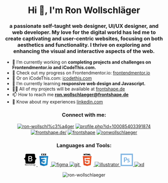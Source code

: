 <h1 align="center">Hi 👋, I'm Ron Wollschläger</h1>
<h3 align="center">a passionate self-taught web designer, UI/UX designer, and web developer. My love for the digital world has led me to create captivating and user-centric websites, focusing on both aesthetics and functionality. I thrive on exploring and enhancing the visual and interactive aspects of the web.</h3>

- 🔭 I’m currently working on **completing projects and challenges on Frontendmentor.io and iCodeThis.com.**
- 👯 Check out my progress on Frontendmentor.io: [frontendmentor.io](https://www.frontendmentor.io/profile/ron-wollschlaeger)
- 🤝 Or on iCodeThis.com: [icodethis.com](https://icodethis.com/RonW)
- 🌱 I’m currently learning **responsive web design and Javascript.**
- 👨‍💻 All of my projects will be available at [frontshape.de](https://www.frontshape.de/)
- 📫 How to reach me **ron.wollschlaeger@frontshape.de**
- 📄 Know about my experiences [linkedin.com](https://www.linkedin.com/in/ron-wollschl%C3%A4ger/)

<h3 align="center">Connect with me:</h3>
<p align="center">
<a href="https://linkedin.com/in/ron-wollschl%c3%a4ger" target="blank"><img align="center" src="https://raw.githubusercontent.com/rahuldkjain/github-profile-readme-generator/master/src/images/icons/Social/linked-in-alt.svg" alt="ron-wollschl%c3%a4ger" height="30" width="40" /></a>
<a href="https://fb.com/profile.php?id=100085403391874" target="blank"><img align="center" src="https://raw.githubusercontent.com/rahuldkjain/github-profile-readme-generator/master/src/images/icons/Social/facebook.svg" alt="profile.php?id=100085403391874" height="30" width="40" /></a>
<a href="https://instagram.com/frontshape.de/" target="blank"><img align="center" src="https://raw.githubusercontent.com/rahuldkjain/github-profile-readme-generator/master/src/images/icons/Social/instagram.svg" alt="frontshape.de/" height="30" width="40" /></a>
<a href="https://dribbble.com/frontshape" target="blank"><img align="center" src="https://raw.githubusercontent.com/rahuldkjain/github-profile-readme-generator/master/src/images/icons/Social/dribbble.svg" alt="frontshape" height="30" width="40" /></a>
<a href="https://www.behance.net/ronwollschlaeger" target="blank"><img align="center" src="https://raw.githubusercontent.com/rahuldkjain/github-profile-readme-generator/master/src/images/icons/Social/behance.svg" alt="ronwollschlaeger" height="30" width="40" /></a>
</p>

<h3 align="center">Languages and Tools:</h3>
<p align="center"> <a href="https://getbootstrap.com" target="_blank" rel="noreferrer"> <img src="https://raw.githubusercontent.com/devicons/devicon/master/icons/bootstrap/bootstrap-plain-wordmark.svg" alt="bootstrap" width="40" height="40"/> </a> <a href="https://www.w3schools.com/css/" target="_blank" rel="noreferrer"> <img src="https://raw.githubusercontent.com/devicons/devicon/master/icons/css3/css3-original-wordmark.svg" alt="css3" width="40" height="40"/> </a> <a href="https://www.figma.com/" target="_blank" rel="noreferrer"> <img src="https://www.vectorlogo.zone/logos/figma/figma-icon.svg" alt="figma" width="40" height="40"/> </a> <a href="https://git-scm.com/" target="_blank" rel="noreferrer"> <img src="https://www.vectorlogo.zone/logos/git-scm/git-scm-icon.svg" alt="git" width="40" height="40"/> </a> <a href="https://www.w3.org/html/" target="_blank" rel="noreferrer"> <img src="https://raw.githubusercontent.com/devicons/devicon/master/icons/html5/html5-original-wordmark.svg" alt="html5" width="40" height="40"/> </a> <a href="https://www.adobe.com/in/products/illustrator.html" target="_blank" rel="noreferrer"> <img src="https://www.vectorlogo.zone/logos/adobe_illustrator/adobe_illustrator-icon.svg" alt="illustrator" width="40" height="40"/> </a> <a href="https://www.photoshop.com/en" target="_blank" rel="noreferrer"> <img src="https://raw.githubusercontent.com/devicons/devicon/master/icons/photoshop/photoshop-line.svg" alt="photoshop" width="40" height="40"/> </a> <a href="https://www.adobe.com/products/xd.html" target="_blank" rel="noreferrer"> <img src="https://cdn.worldvectorlogo.com/logos/adobe-xd.svg" alt="xd" width="40" height="40"/> </a> </p>

<p align="center"><img align="center" src="https://github-readme-stats.vercel.app/api/top-langs?username=ron-wollschlaeger&show_icons=true&locale=en&layout=compact" alt="ron-wollschlaeger" /></p>
